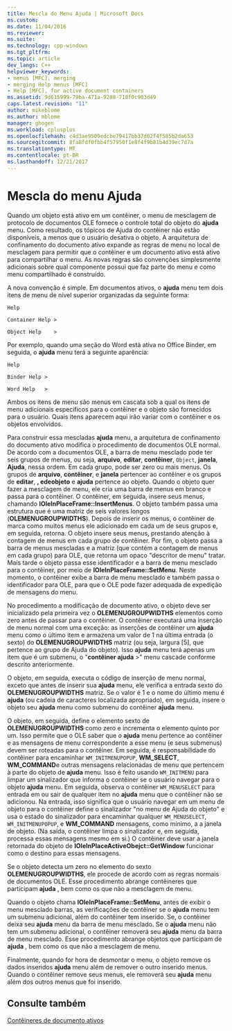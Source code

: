 ```yaml
---
title: Mescla do Menu Ajuda | Microsoft Docs
ms.custom: 
ms.date: 11/04/2016
ms.reviewer: 
ms.suite: 
ms.technology: cpp-windows
ms.tgt_pltfrm: 
ms.topic: article
dev_langs: C++
helpviewer_keywords:
- menus [MFC], merging
- merging Help menus [MFC]
- Help [MFC], for active document containers
ms.assetid: 9d615999-79ba-471a-9288-718f0c903d49
caps.latest.revision: "11"
author: mikeblome
ms.author: mblome
manager: ghogen
ms.workload: cplusplus
ms.openlocfilehash: c4d3ae9509edcbe79417bb37d02f4f585b2da653
ms.sourcegitcommit: 8fa8fdf0fbb4f57950f1e8f4f9b81b4d39ec7d7a
ms.translationtype: MT
ms.contentlocale: pt-BR
ms.lasthandoff: 12/21/2017
---
```

# <a name="help-menu-merging"></a>Mescla do menu Ajuda
Quando um objeto está ativo em um contêiner, o menu de mesclagem de protocolo de documentos OLE fornece o controle total do objeto do **ajuda** menu. Como resultado, os tópicos de Ajuda do contêiner não estão disponíveis, a menos que o usuário desativa o objeto. A arquitetura de confinamento do documento ativo expande as regras de menu no local de mesclagem para permitir que o contêiner e um documento ativo está ativo para compartilhar o menu. As novas regras são convenções simplesmente adicionais sobre qual componente possui que faz parte do menu e como menu compartilhado é construído.  
  
 A nova convenção é simple. Em documentos ativos, o **ajuda** menu tem dois itens de menu de nível superior organizadas da seguinte forma:  
  
 `Help`  
  
 `Container Help >`  
  
 `Object Help    >`  
  
 Por exemplo, quando uma seção do Word está ativa no Office Binder, em seguida, o **ajuda** menu terá a seguinte aparência:  
  
 `Help`  
  
 `Binder Help >`  
  
 `Word Help   >`  
  
 Ambos os itens de menu são menus em cascata sob a qual os itens de menu adicionais específicos para o contêiner e o objeto são fornecidos para o usuário. Quais itens aparecem aqui irão variar com o contêiner e os objetos envolvidos.  
  
 Para construir essa mescladas **ajuda** menu, a arquitetura de confinamento do documento ativo modifica o procedimento de documentos OLE normal. De acordo com a documentos OLE, a barra de menu mesclado pode ter seis grupos de menus, ou seja, **arquivo**, **editar**, **contêiner**, `Object`, **janela**, **Ajuda**, nessa ordem. Em cada grupo, pode ser zero ou mais menus. Os grupos de **arquivo**, **contêiner**, e **janela** pertencer ao contêiner e os grupos de **editar**, **, edeobjeto** e **ajuda** pertence ao objeto. Quando o objeto quer fazer a mesclagem de menu, ele cria uma barra de menus em branco e passa para o contêiner. O contêiner, em seguida, insere seus menus, chamando **IOleInPlaceFrame::InsertMenus**. O objeto também passa uma estrutura que é uma matriz de seis valores longos (**OLEMENUGROUPWIDTHS**). Depois de inserir os menus, o contêiner de marca como muitos menus ele adicionado em cada um de seus grupos e, em seguida, retorna. O objeto insere seus menus, prestando atenção à contagem de menus em cada grupo de contêiner. Por fim, o objeto passa a barra de menus mescladas e a matriz (que contém a contagem de menus em cada grupo) para OLE, que retorna um opaco "descritor de menu" tratar. Mais tarde o objeto passa esse identificador e a barra de menu mesclado para o contêiner, por meio de **IOleInPlaceFrame::SetMenu**. Neste momento, o contêiner exibe a barra de menu mesclado e também passa o identificador para OLE, para que o OLE pode fazer adequada de expedição de mensagens do menu.  
  
 No procedimento a modificação de documento ativo, o objeto deve ser inicializado pela primeira vez o **OLEMENUGROUPWIDTHS** elementos como zero antes de passar para o contêiner. O contêiner executará uma inserção de menu normal com uma exceção: as inserções de contêiner um **ajuda** menu como o último item e armazena um valor de 1 na última entrada (o sexto) do **OLEMENUGROUPWIDTHS** matriz (ou seja, largura [5], que pertence ao grupo de Ajuda do objeto). Isso **ajuda** menu terá apenas um item que é um submenu, o "**contêiner ajuda** >" menu cascade conforme descrito anteriormente.  
  
 O objeto, em seguida, executa o código de inserção de menu normal, exceto que antes de inserir sua **ajuda** menu, ele verifica a entrada sexto do **OLEMENUGROUPWIDTHS** matriz. Se o valor é 1 e o nome do último menu é **ajuda** (ou cadeia de caracteres localizada apropriado), em seguida, insere o objeto seu **ajuda** menu como submenu do contêiner **ajuda** menu.  
  
 O objeto, em seguida, define o elemento sexto de **OLEMENUGROUPWIDTHS** como zero e incrementa o elemento quinto por um. Isso permite que o OLE saber que o **ajuda** menu pertence ao contêiner e as mensagens de menu correspondente a esse menu (e seus submenus) devem ser roteadas para o contêiner. Em seguida, é responsabilidade do contêiner para encaminhar `WM_INITMENUPOPUP`, **WM_SELECT**, **WM_COMMAND**e outras mensagens relacionadas de menu que pertencem à parte do objeto de **ajuda**  menu. Isso é feito usando `WM_INITMENU` para limpar um sinalizador que informa o contêiner se o usuário navegar para o objeto **ajuda** menu. Em seguida, observa o contêiner `WM_MENUSELECT` para entrada em ou sair de qualquer item no **ajuda** menu que o contêiner não se adicionou. Na entrada, isso significa que o usuário navegar em um menu de objeto para o contêiner define o sinalizador "no menu de Ajuda do objeto" e usa o estado do sinalizador para encaminhar qualquer `WM_MENUSELECT`, `WM_INITMENUPOPUP`, e **WM_COMMAND** mensagens, como mínimo, a a janela de objeto. (Na saída, o contêiner limpa o sinalizador e, em seguida, processa essas mensagens mesmo em si.) O contêiner deve usar a janela retornada do objeto de **IOleInPlaceActiveObejct::GetWindow** funcionar como o destino para essas mensagens.  
  
 Se o objeto detecta um zero no elemento do sexto **OLEMENUGROUPWIDTHS**, ele procede de acordo com as regras normais de documentos OLE. Esse procedimento abrange contêineres que participam **ajuda** , bem como os que não a mesclagem de menu.  
  
 Quando o objeto chama **IOleInPlaceFrame::SetMenu**, antes de exibir o menu mesclado barras, as verificações de contêiner se o **ajuda** menu tem um submenu adicional, além do contêiner tem inserido. Se, o contêiner deixa seu **ajuda** menu da barra de menu mesclado. Se o **ajuda** menu não tem um submenu adicional, o contêiner removerá seu **ajuda** menu da barra de menu mesclado. Esse procedimento abrange objetos que participam de **ajuda** , bem como os que não a mesclagem de menu.  
  
 Finalmente, quando for hora de desmontar o menu, o objeto remove os dados inseridos **ajuda** menu além de remover o outro inserido menus. Quando o contêiner remove seus menus, ele removerá seu **ajuda** menu além dos outros menus que foi inserido.  
  
## <a name="see-also"></a>Consulte também  
 [Contêineres de documento ativos](../mfc/active-document-containers.md)

